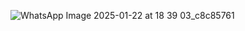 ![WhatsApp Image 2025-01-22 at 18 39 03_c8c85761](https://github.com/user-attachments/assets/0ce35830-bd8d-4cc9-a685-8eacd17bfee6)
